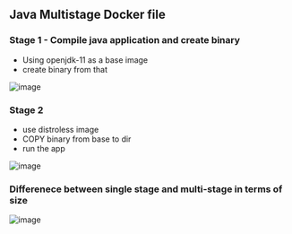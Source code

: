 ## Java Multistage Docker file

### Stage 1 - Compile java application and create binary

- Using openjdk-11 as a base image
- create binary from that

![image](https://github.com/suryaadev/DevOps-Projects/assets/47253310/58fd0a69-af8a-456e-a036-852beca868f4)

### Stage 2

- use distroless image
- COPY binary from base to dir
- run the app
  
![image](https://github.com/suryaadev/DevOps-Projects/assets/47253310/044af802-d25e-448e-a78d-c74dd12124bf)

### Differenece between single stage and multi-stage in terms of size

![image](https://github.com/suryaadev/DevOps-Projects/assets/47253310/56a1113c-14c3-4960-8a9d-c17f0faae6b4)
